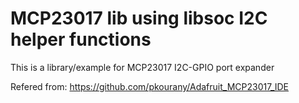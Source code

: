 # MCP23017 lib using libsoc I2C helper functions
 This is a library/example for MCP23017 I2C-GPIO port expander 

Refered from: https://github.com/pkourany/Adafruit_MCP23017_IDE
